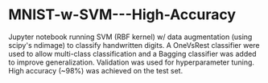 # MNIST-w-SVM---High-Accuracy
Jupyter notebook running SVM (RBF kernel) w/ data augmentation (using scipy's ndimage) to classify handwritten digits. A OneVsRest classifier were used to allow multi-class classification and a Bagging classifier was added to improve generalization. Validation was used for hyperparameter tuning. High accuracy (~98%) was achieved on the test set.
